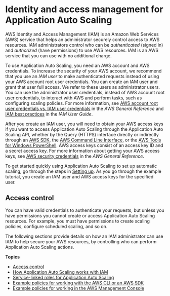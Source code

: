 # Identity and access management for Application Auto Scaling<a name="auth-and-access-control"></a>

AWS Identity and Access Management \(IAM\) is an Amazon Web Services \(AWS\) service that helps an administrator securely control access to AWS resources\. IAM administrators control who can be *authenticated* \(signed in\) and *authorized* \(have permissions\) to use AWS resources\. IAM is an AWS service that you can use with no additional charge\. 

To use Application Auto Scaling, you need an AWS account and AWS credentials\. To increase the security of your AWS account, we recommend that you use an *IAM user* to make authenticated requests instead of using your AWS account root user credentials\. You can create an IAM user and grant that user full access\. We refer to these users as administrator users\. You can use the administrator user credentials, instead of AWS account root user credentials, to interact with AWS and perform tasks, such as configuring scaling policies\. For more information, see [AWS account root user credentials vs\. IAM user credentials](https://docs.aws.amazon.com/general/latest/gr/root-vs-iam.html) in the *AWS General Reference* and [IAM best practices](https://docs.aws.amazon.com/IAM/latest/UserGuide/best-practices.html) in the *IAM User Guide*\. 

After you create an IAM user, you will need to obtain your AWS access keys if you want to access Application Auto Scaling through the Application Auto Scaling API, whether by the Query \(HTTPS\) interface directly or indirectly through an [AWS SDK](https://aws.amazon.com/tools/), the [AWS Command Line Interface](https://aws.amazon.com/cli/), or the [AWS Tools for Windows PowerShell](https://aws.amazon.com/powershell/)\. AWS access keys consist of an access key ID and a secret access key\. For more information about getting your AWS access keys, see [AWS security credentials](https://docs.aws.amazon.com/general/latest/gr/aws-security-credentials.html) in the *AWS General Reference*\.

To get started quickly using Application Auto Scaling to set up automatic scaling, go through the steps in [Setting up](setting-up.md)\. As you go through the example tutorial, you create an IAM user and AWS access keys for the specified user\.

## Access control<a name="access-control"></a>

You can have valid credentials to authenticate your requests, but unless you have permissions you cannot create or access Application Auto Scaling resources\. For example, you must have permissions to create scaling policies, configure scheduled scaling, and so on\. 

The following sections provide details on how an IAM administrator can use IAM to help secure your AWS resources, by controlling who can perform Application Auto Scaling actions\. 

**Topics**
+ [Access control](#access-control)
+ [How Application Auto Scaling works with IAM](security_iam_service-with-iam.md)
+ [Service\-linked roles for Application Auto Scaling](application-auto-scaling-service-linked-roles.md)
+ [Example policies for working with the AWS CLI or an AWS SDK](security_iam_id-based-policy-examples.md)
+ [Example policies for working in the AWS Management Console](security_iam_id-based-policy-examples-console.md)